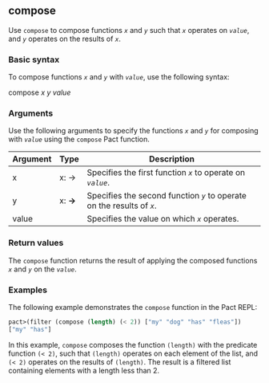## compose
Use `compose` to compose functions *`x`* and *`y`* such that *`x`* operates on *`value`*, and *`y`* operates on the results of *`x`*.

### Basic syntax

To compose functions *`x`* and *`y`* with *`value`*, use the following syntax:

compose *x* *y* *value*

### Arguments

Use the following arguments to specify the functions *`x`* and *`y`* for composing with *`value`* using the `compose` Pact function.

| Argument | Type | Description |
| --- | --- | --- |
| x | x:<a> -> <b> | Specifies the first function *`x`* to operate on *`value`*. |
| y | x:<b> -> <c> | Specifies the second function *`y`* to operate on the results of *`x`*. |
| value | <a> | Specifies the value on which *`x`* operates. |

### Return values

The `compose` function returns the result of applying the composed functions *`x`* and *`y`* on the *`value`*.

### Examples

The following example demonstrates the `compose` function in the Pact REPL:

```lisp
pact>(filter (compose (length) (< 2)) ["my" "dog" "has" "fleas"])
["my" "has"]
```

In this example, `compose` composes the function `(length)` with the predicate function `(< 2)`, such that `(length)` operates on each element of the list, and `(< 2)` operates on the results of `(length)`. The result is a filtered list containing elements with a length less than 2.
